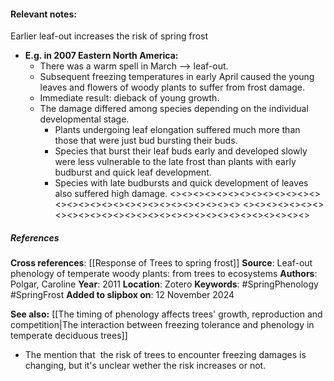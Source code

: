 #### **Relevant notes**:
Earlier leaf-out increases the risk of spring frost
- **E.g. in 2007 Eastern North America:**
	- There was a warm spell in March --> leaf-out. 
	- Subsequent freezing temperatures in early April caused the young leaves and flowers of woody plants to suffer from frost damage.
	- Immediate result: dieback of young growth. 
	- The damage differed among species depending on the individual developmental stage. 
		- Plants undergoing leaf elongation suffered much more than those that were just bud bursting their buds. 
		- Species that burst their leaf buds early and developed slowly were less vulnerable to the late frost than plants with early budburst and quick leaf development. 
		- Species with late budbursts and quick development of leaves also suffered high damage.
<><><><><><><><><><><><><><><><><><><><><><><><><><><><><>
<><><><><><><><><><><><><><><><><><><><><><><><><><><><><>
##### References
**Cross references**: 
[[Response of Trees to spring frost]]
**Source**: Leaf-out phenology of temperate woody plants: from trees to ecosystems
**Authors**: Polgar, Caroline
**Year**: 2011
**Location**: Zotero
**Keywords**: #SpringPhenology #SpringFrost
**Added to slipbox on**:  12 November 2024

**See also:** 
[[The timing of phenology affects trees' growth, reproduction and competition|The interaction between freezing tolerance and phenology in temperate deciduous trees]]
- The mention that  the risk of trees to encounter freezing damages is changing, but it's unclear wether the risk increases or not.